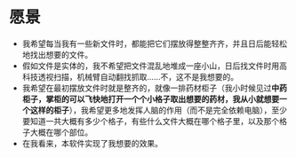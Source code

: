 # 愿景

- 我希望每当我有一些新文件时，都能把它们摆放得整整齐齐，并且日后能轻松地找出想要的文件。
- 假如文件是实体的，我不希望把文件混乱地堆成一座小山，日后找文件时用高科技透视扫描，机械臂自动翻找抓取……不，这不是我想要的。
- 我希望在最初摆放文件时就是整齐的，就像一排药材柜子（我小时候见过**中药柜子，掌柜的可以飞快地打开一个个小格子取出想要的药材，我从小就想要一个这样的柜子**），我希望更多地发挥人脑的作用（而不是完全依赖电脑），至少要知道一共大概有多少个格子，有些什么文件大概在哪个格子里，以及那个格子大概在哪个部位。
- 在我看来，本软件实现了我想要的效果。

